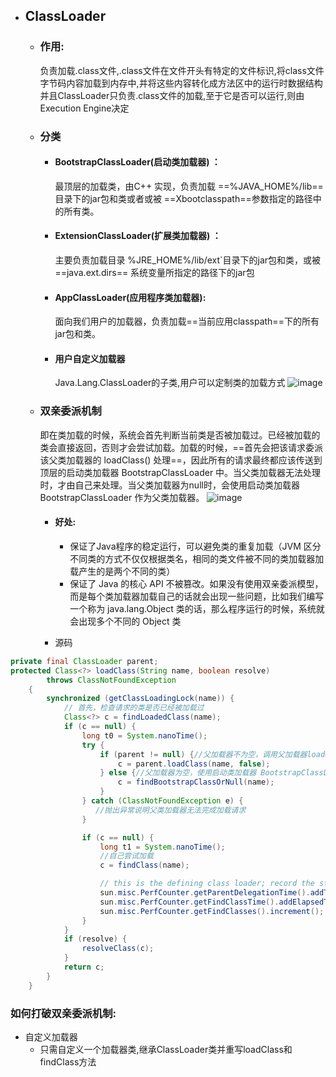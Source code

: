 - ## ClassLoader 
    - ### 作用:
        负责加载.class文件,.class文件在文件开头有特定的文件标识,将class文件字节码内容加载到内存中,并将这些内容转化成方法区中的运行时数据结构并且ClassLoader只负责.class文件的加载,至于它是否可以运行,则由Execution Engine决定 
    - ### 分类
        - #### BootstrapClassLoader(启动类加载器) ：
            最顶层的加载类，由C++ 实现，负责加载 ==%JAVA_HOME%/lib==目录下的jar包和类或者或被 ==Xbootclasspath==参数指定的路径中的所有类。
        - #### ExtensionClassLoader(扩展类加载器) ：
            主要负责加载目录 %JRE_HOME%/lib/ext`目录下的jar包和类，或被 ==java.ext.dirs== 系统变量所指定的路径下的jar包
        - #### AppClassLoader(应用程序类加载器):
            面向我们用户的加载器，负责加载==当前应用classpath==下的所有jar包和类。
        - #### 用户自定义加载器
            Java.Lang.ClassLoader的子类,用户可以定制类的加载方式 
        ![image](https://timgsa.baidu.com/timg?image&quality=80&size=b9999_10000&sec=1583238914996&di=af4b583c07d7fa68caa8708192273e9c&imgtype=jpg&src=http%3A%2F%2Fimg1.imgtn.bdimg.com%2Fit%2Fu%3D1057950551%2C2474137492%26fm%3D214%26gp%3D0.jpg)
    - ### 双亲委派机制
        即在类加载的时候，系统会首先判断当前类是否被加载过。已经被加载的类会直接返回，否则才会尝试加载。加载的时候，==首先会把该请求委派该父类加载器的 loadClass() 处理==，因此所有的请求最终都应该传送到顶层的启动类加载器 BootstrapClassLoader 中。当父类加载器无法处理时，才由自己来处理。当父类加载器为null时，会使用启动类加载器 BootstrapClassLoader 作为父类加载器。 
    ![image](https://my-blog-to-use.oss-cn-beijing.aliyuncs.com/2019-6/classloader_WPS%E5%9B%BE%E7%89%87.png)
        - #### 好处:
            - 保证了Java程序的稳定运行，可以避免类的重复加载（JVM 区分不同类的方式不仅仅根据类名，相同的类文件被不同的类加载器加载产生的是两个不同的类）
            - 保证了 Java 的核心 API 不被篡改。如果没有使用双亲委派模型，而是每个类加载器加载自己的话就会出现一些问题，比如我们编写一个称为 java.lang.Object 类的话，那么程序运行的时候，系统就会出现多个不同的 Object 类

        - 源码

```java
private final ClassLoader parent; 
protected Class<?> loadClass(String name, boolean resolve)
        throws ClassNotFoundException
    {
        synchronized (getClassLoadingLock(name)) {
            // 首先，检查请求的类是否已经被加载过
            Class<?> c = findLoadedClass(name);
            if (c == null) {
                long t0 = System.nanoTime();
                try {
                    if (parent != null) {//父加载器不为空，调用父加载器loadClass()方法处理
                        c = parent.loadClass(name, false);
                    } else {//父加载器为空，使用启动类加载器 BootstrapClassLoader 加载
                        c = findBootstrapClassOrNull(name);
                    }
                } catch (ClassNotFoundException e) {
                   //抛出异常说明父类加载器无法完成加载请求
                }

                if (c == null) {
                    long t1 = System.nanoTime();
                    //自己尝试加载
                    c = findClass(name);

                    // this is the defining class loader; record the stats
                    sun.misc.PerfCounter.getParentDelegationTime().addTime(t1 - t0);
                    sun.misc.PerfCounter.getFindClassTime().addElapsedTimeFrom(t1);
                    sun.misc.PerfCounter.getFindClasses().increment();
                }
            }
            if (resolve) {
                resolveClass(c);
            }
            return c;
        }
    }
```
### 如何打破双亲委派机制:
- 自定义加载器
    - 只需自定义一个加载器类,继承ClassLoader类并重写loadClass和findClass方法